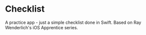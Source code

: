 Checklist
=========

A practice app - just a simple checklist done in Swift.  Based on Ray Wenderlich's iOS Apprentice series.
